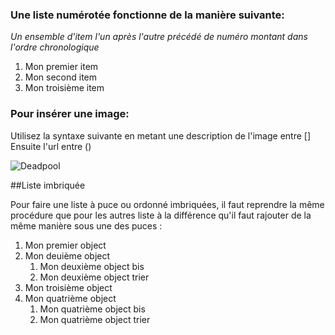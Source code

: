 ### Une liste numérotée fonctionne de la manière suivante:

*Un ensemble d'item l'un après l'autre précédé de numéro montant dans l'ordre chronologique* 

1. Mon premier item
2. Mon second item
3. Mon troisième item 

### Pour insérer une image: 

Utilisez la syntaxe suivante en metant une description de l'image entre [] Ensuite l'url entre ()

![Deadpool](http://media.comicbook.com/2017/07/deadpool-2-movie-pansexual-deadpool-1012668.jpg)

##Liste imbriquée

Pour faire une liste à puce ou ordonné imbriquées, il faut reprendre la même procédure que pour les autres liste à la différence qu'il faut rajouter de la même manière sous une des puces :

1. Mon premier object
2. Mon deuième object
   1. Mon deuxième object bis
   2. Mon deuxième object trier
3. Mon troisième object
4. Mon quatrième object
   1. Mon quatrième object bis
   2. Mon quatrième object trier
